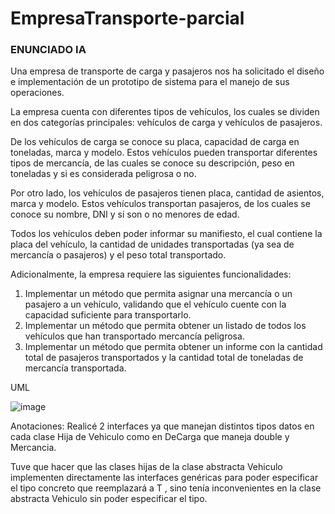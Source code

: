 # EmpresaTransporte-parcial

### ENUNCIADO IA

Una empresa de transporte de carga y pasajeros nos ha solicitado el diseño e implementación de un prototipo de sistema para el manejo de sus operaciones.

La empresa cuenta con diferentes tipos de vehículos, los cuales se dividen en dos categorías principales: vehículos de carga y vehículos de pasajeros.

De los vehículos de carga se conoce su placa, capacidad de carga en toneladas, marca y modelo. Estos vehículos pueden transportar diferentes tipos de mercancía, de las cuales se conoce su descripción, peso en toneladas y si es considerada peligrosa o no.

Por otro lado, los vehículos de pasajeros tienen placa, cantidad de asientos, marca y modelo. Estos vehículos transportan pasajeros, de los cuales se conoce su nombre, DNI y si son o no menores de edad.

Todos los vehículos deben poder informar su manifiesto, el cual contiene la placa del vehículo, la cantidad de unidades transportadas (ya sea de mercancía o pasajeros) y el peso total transportado.

Adicionalmente, la empresa requiere las siguientes funcionalidades:

1. Implementar un método que permita asignar una mercancía o un pasajero a un vehículo, validando que el vehículo cuente con la capacidad suficiente para transportarlo.
2. Implementar un método que permita obtener un listado de todos los vehículos que han transportado mercancía peligrosa.
3. Implementar un método que permita obtener un informe con la cantidad total de pasajeros transportados y la cantidad total de toneladas de mercancía transportada.

UML

![image](https://github.com/x-chama-x/EmpresaTransporte-parcial/assets/67705754/5302a249-8fa9-437b-8900-e8ac482ac274)

Anotaciones:
Realicé 2 interfaces ya que manejan distintos tipos datos en cada clase Hija de Vehiculo como en DeCarga que  maneja double y Mercancia.

Tuve que hacer que las clases hijas de la clase abstracta Vehiculo implementen directamente las interfaces genéricas para poder especificar el tipo concreto que reemplazará a T , sino tenía inconvenientes en la clase abstracta Vehiculo sin poder especificar el tipo.
